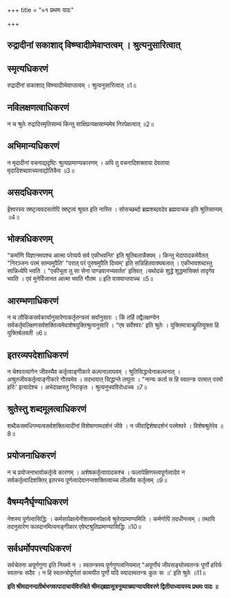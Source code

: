 +++
title = "०१ प्रथमः पादः"

+++


## रुद्रादीनां सकाशाद् विष्ण्वादीामेवाप्तत्वम् । श्रुत्यनुसारित्वात्

## स्मृत्यधिकरणं

रुद्रादीनां सकाशाद् विष्ण्वादीामेवाप्तत्वम् । श्रुत्यनुसारित्वात् ॥1॥

## नविलक्षणत्वाधिकरणं

न च श्रुतेः रुद्रादिस्मृतिसाम्यं किन्तु साक्षिप्रत्यक्षसाम्यमेव निरपेक्षत्वात् ॥2॥

## अभिमान्यधिकरणं

न मृदादीनां वचनाद्यदृष्टिः श्रुत्यप्रामाण्यकारणम् । अपि तु वचनादिशक्ताया देवताया मृदादिशब्दवाच्यत्वद्योतिकैव ॥3॥

## असदधिकरणम्

ईश्वरस्य स्रष्टृत्ववदसतोपि स्रष्टृत्वं श्रूयत इति नास्ति । सोसच्छब्दो ब्रह्मशब्दवदेव ब्रह्मवाचक इति श्रुतिसाम्यम् ॥4॥

## भोक्त्रधिकरणम्

"कर्माणि विज्ञानमयश्च आत्मा परेव्यये सर्व एकीभवन्ति' इति श्रुतिबलान्नैक्यम् । किन्तु भेदापादकमेवैतत् "निरञ्जनः परमं साम्यमुपैति' "परात् परं पुरुषमुपैति दिव्यम्' इति सन्निहितवाक्यबलात् । एकीभावशब्दस्तु सान्निध्येपि भवति । "एकीभूता तु सा सेना पाण्डवानभ्यवर्तत' इतिवत् ।यथोदकं शुद्धे शुद्धमासिक्तं तादृगेव भवति । एवं मुनेर्विजानत आत्मा भवति गौतम ॥ इति वाक्यान्तराच्च ॥5॥

## आरम्भणाधिकरणं

न च लौकिकसर्वकार्यानुसारेणाकर्तृतन्त्रत्वं सर्वानुसारः । किं तर्हि तद्वैलक्षण्येन सर्वकर्तृवलिक्षणसर्वशक्तित्वमेवाशेषयुक्तिश्रुत्यनुसारि । "एष सर्वेश्वरः' इति श्रुतेः । युक्तिमात्राच्छ्रुतियुक्ता हि युक्तिर्बलवती ॥6॥

## इतरव्यपदेशाधिकरणं

न चेश्वरत्यागेन जीवस्यैव कर्तृत्वाङ्गीकारे कल्पनालाघवम् । श्रुतिसिद्धत्वेनाकल्पनात् । अश्रुतजीवकर्तृत्वाङ्गीकारे गौरवमेव । तदभावात् सिद्धान्ते लघुता । "नान्यः कर्ता स हि स्वतन्त्रः परमात् परमो हरिः' इत्यादेश्च । अभेदपक्षस्तु निराकृतः । श्रुत्यनुभवविरोधाच्च ॥7॥

## श्रुतेस्तु शब्दमूलत्वाधिकरणं

शब्दैकसमधिगम्यत्वसर्वशक्तित्वादीनां विशेषाणामदर्शनं जीवे । न जीवाद्विशेषादर्शनं परमेश्वरे । विशेषश्रुतेरेव ॥8॥

## प्रयोजनाधिकरणं

न च प्रयोजनाभावोकर्तृत्वे कारणम् । अशेषकर्तृत्वापादकश्च । फलापेक्षिणस्त्वपूर्णत्वादेव न सर्वकर्तृत्वादिशक्तिर् इतरस्य पूर्णत्वादेवानन्तशक्तित्वाच्च लीलयैव कर्तृत्वम् ॥9॥

## वैषम्यनैर्घृण्याधिकरणं

नेशस्य पूर्णत्वासिद्धिः । कर्मसापेक्षत्वेनीशत्वमनपेक्षत्वे श्रुतेरप्रामाण्यमिति । कर्मणोपि तदधीनत्वम् । तथापि तदनुसारेण फलदानमित्यनङ्गीकार एवेष्टश्रुतिप्रामाण्यासिद्धिः ॥10॥

## सर्वधर्मोपपत्त्यधिकरणं

सर्वचेतना अपूर्णगुणा इति नियमो न । स्वतन्त्रस्य पूर्णगुणत्वनियमात् "अपूर्णोयं जीवसङ्घोस्वतन्त्रः पूर्णो हरिर्यः स्वतन्त्रः सदैव । न हि स्वतन्त्रोपूर्णतां कामयीत पूर्णो यदि स्यादस्वतन्त्रः कुतः सः ॥' इति श्रुतेः ॥11॥

**इति श्रीमदानन्दतीर्थभगवत्पादाचार्यविरचिते श्रीमद्ब्रह्मसूत्रनुव्याख्यान्यायविवरणे द्वितीयाध्यायस्य प्रथमः पादः ॥**


